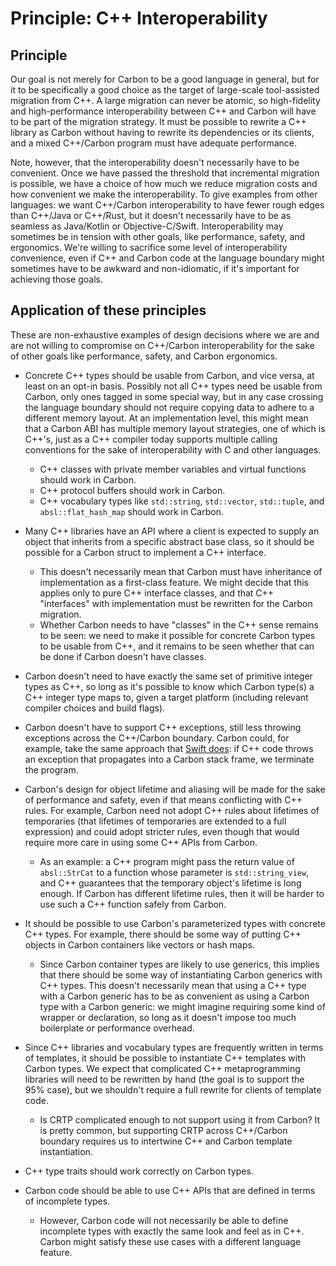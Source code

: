 # Principle: C++ Interoperability

<!--
Part of the Carbon Language, under the Apache License v2.0 with LLVM
Exceptions. See /LICENSE for license information.
SPDX-License-Identifier: Apache-2.0 WITH LLVM-exception
-->

## Principle

Our goal is not merely for Carbon to be a good language in general, but for it
to be specifically a good choice as the target of large-scale tool-assisted migration from
C++. A large migration can never be atomic, so high-fidelity and
high-performance interoperability between C++ and Carbon will have to be part of
the migration strategy. It must be possible to rewrite a C++ library as Carbon
without having to rewrite its dependencies or its clients, and a mixed
C++/Carbon program must have adequate performance.

Note, however, that the interoperability doesn't necessarily have to be
convenient. Once we have passed the threshold that incremental migration is
possible, we have a choice of how much we reduce migration costs and how
convenient we make the interoperability. To give examples from other languages:
we want C++/Carbon interoperability to have fewer rough edges than C++/Java or
C++/Rust, but it doesn't necessarily have to be as seamless as
Java/Kotlin or Objective-C/Swift. Interoperability may sometimes be in tension with
other goals, like performance, safety, and ergonomics. We're willing to
sacrifice some level of interoperability convenience, even if C++ and Carbon
code at the language boundary might sometimes have to be awkward and
non-idiomatic, if it's important for achieving those goals.

## Application of these principles

These are non-exhaustive examples of design decisions where we are and are not
willing to compromise on C++/Carbon interoperability for the sake of other goals
like performance, safety, and Carbon ergonomics.

* Concrete C++ types should be usable from Carbon, and vice versa, at least on
  an opt-in basis. Possibly not all C++ types need be usable from Carbon, only
  ones tagged in some special way, but in any case crossing the language
  boundary should not require copying data to adhere to a different memory
  layout. At an implementation level, this might mean that a Carbon ABI has
  multiple memory layout strategies, one of which is C++'s, just as a C++
  compiler today supports multiple calling conventions for the sake of
  interoperability with C and other languages.
   * C++ classes with private member variables and virtual functions should work
     in Carbon.
   * C++ protocol buffers should work in Carbon.
   * C++ vocabulary types like `std::string`, `std::vector`, `std::tuple`, and
     `absl::flat_hash_map` should work in Carbon.

* Many C++ libraries have an API where a client is expected to supply an object
  that inherits from a specific abstract base class, so it should be possible
  for a Carbon struct to implement a C++ interface.
   * This doesn't necessarily mean that Carbon must have inheritance of
     implementation as a first-class feature. We might decide that this applies
     only to pure C++ interface classes, and that C++ "interfaces" with
     implementation must be rewritten for the Carbon migration.
   * Whether Carbon needs to have "classes" in the C++ sense remains to be seen:
     we need to make it possible for concrete Carbon types to be usable from
     C++, and it remains to be seen whether that can be done if Carbon doesn't
     have classes.

* Carbon doesn't need to have exactly the same set of primitive integer types as
  C++, so long as it's possible to know which Carbon type(s) a C++ integer type
  maps to, given a target platform (including relevant compiler choices and
  build flags).

* Carbon doesn't have to support C++ exceptions, still less throwing exceptions
  across the C++/Carbon boundary.  Carbon could, for example, take the same
  approach that
  [Swift does](https://github.com/apple/swift/blob/master/docs/CppInteroperabilityManifesto.md#implementation):
  if C++ code throws an exception that propagates into a Carbon stack frame, we
  terminate the program.

* Carbon's design for object lifetime and aliasing will be made for the sake of
  performance and safety, even if that means conflicting with C++ rules. For
  example, Carbon need not adopt C++ rules about lifetimes of temporaries (that
  lifetimes of temporaries are extended to a full expression) and could adopt
  stricter rules, even though that would require more care in using some C++
  APIs from Carbon.
   * As an example: a C++ program might pass the return value of `absl::StrCat`
     to a function whose parameter is `std::string_view`, and C++ guarantees
     that the temporary object's lifetime is long enough. If Carbon has
     different lifetime rules, then it will be harder to use such a C++ function
     safely from Carbon.

* It should be possible to use Carbon's parameterized types with concrete C++
  types. For example, there should be some way of putting C++ objects in Carbon
  containers like vectors or hash maps.
   * Since Carbon container types are likely to use generics, this implies that
     there should be some way of instantiating Carbon generics with C++
     types. This doesn't necessarily mean that using a C++ type with a Carbon
     generic has to be as convenient as using a Carbon type with a Carbon
     generic: we might imagine requiring some kind of wrapper or declaration, so
     long as it doesn't impose too much boilerplate or performance overhead.

* Since C++ libraries and vocabulary types are frequently written in terms of
  templates, it should be possible to instantiate C++ templates with Carbon
  types. We expect that complicated C++ metaprogramming libraries will need to
  be rewritten by hand (the goal is to support the 95% case), but we shouldn't
  require a full rewrite for clients of template code.
   * Is CRTP complicated enough to not support using it from Carbon? It is
     pretty common, but supporting CRTP across C++/Carbon boundary requires us
     to intertwine C++ and Carbon template instantiation.

* C++ type traits should work correctly on Carbon types.

* Carbon code should be able to use C++ APIs that are defined in terms of
  incomplete types.
   * However, Carbon code will not necessarily be able to define incomplete
     types with exactly the same look and feel as in C++. Carbon might satisfy
     these use cases with a different language feature.
